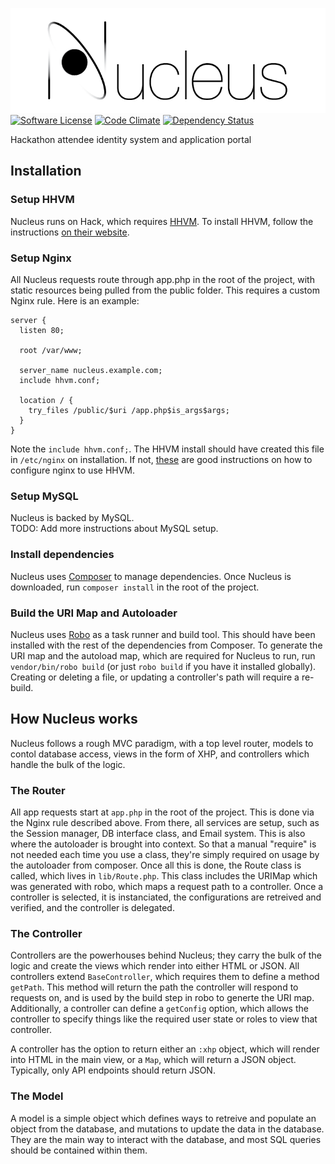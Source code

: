 ![Nucleus](nucleus.png)
[![Software License](https://img.shields.io/badge/license-EPL-brightgreen.svg)](LICENSE)
[![Code Climate](https://codeclimate.com/github/hacktx/nucleus/badges/gpa.svg)](https://codeclimate.com/github/hacktx/nucleus)
[![Dependency Status](https://gemnasium.com/hacktx/nucleus.svg)](https://gemnasium.com/hacktx/nucleus)

Hackathon attendee identity system and application portal

## Installation
### Setup HHVM
Nucleus runs on Hack, which requires [HHVM](http://hhvm.com/). To install HHVM, follow the instructions [on their website](http://docs.hhvm.com/manual/en/install-intro.install.php).

### Setup Nginx
All Nucleus requests route through app.php in the root of the project, with static resources being pulled from the public folder.
This requires a custom Nginx rule. Here is an example:
```
server {
  listen 80;

  root /var/www;

  server_name nucleus.example.com;
  include hhvm.conf;

  location / {
    try_files /public/$uri /app.php$is_args$args;
  }
}
```
Note the `include hhvm.conf;`. The HHVM install should have created this file in `/etc/nginx` on installation.
If not, [these](http://fideloper.com/hhvm-nginx-laravel) are good instructions on how to configure nginx to use HHVM.

### Setup MySQL
Nucleus is backed by MySQL.  
TODO: Add more instructions about MySQL setup.

### Install dependencies
Nucleus uses [Composer](https://getcomposer.org/) to manage dependencies. Once Nucleus is downloaded, run `composer install` in the root of the project.

### Build the URI Map and Autoloader
Nucleus uses [Robo](robo.li) as a task runner and build tool. This should have been installed with the rest of the dependencies from Composer. To generate the URI map and the autoload map, which are required for Nucleus to run, run `vendor/bin/robo build` (or just `robo build` if you have it installed globally). Creating or deleting a file, or updating a controller's path will require a re-build.

## How Nucleus works
Nucleus follows a rough MVC paradigm, with a top level router, models to contol database access, views in the form of XHP, and controllers which handle the bulk of the logic.

### The Router
All app requests start at `app.php` in the root of the project. This is done via the Nginx rule described above. From there, all services are setup, such as the Session manager, DB interface class, and Email system. This is also where the autoloader is brought into context. So that a manual "require" is not needed each time you use a class, they're simply required on usage by the autoloader from composer. Once all this is done, the Route class is called, which lives in `lib/Route.php`. This class includes the URIMap which was generated with robo, which maps a request path to a controller. Once a controller is selected, it is instanciated, the configurations are retreived and verified, and the controller is delegated.

### The Controller
Controllers are the powerhouses behind Nucleus; they carry the bulk of the logic and create the views which render into either HTML or JSON. All controllers extend `BaseController`, which requires them to define a method `getPath`. This method will return the path the controller will respond to requests on, and is used by the build step in robo to generte the URI map. Additionally, a controller can define a `getConfig` option, which allows the controller to specify things like the required user state or roles to view that controller.

A controller has the option to return either an `:xhp` object, which will render into HTML in the main view, or a `Map`, which will return a JSON object. Typically, only API endpoints should return JSON.

### The Model
A model is a simple object which defines ways to retreive and populate an object from the database, and mutations to update the data in the database. They are the main way to interact with the database, and most SQL queries should be contained within them.
